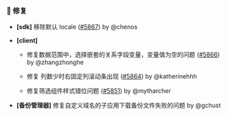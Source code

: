 ### 🐛 修复

- **[sdk]** 移除默认 locale ([#5867](https://github.com/nocobase/nocobase/pull/5867)) by @chenos

- **[client]**
  - 修复数据范围中，选择嵌套的关系字段变量，变量值为空的问题 ([#5866](https://github.com/nocobase/nocobase/pull/5866)) by @zhangzhonghe

  - 修复 列数少时右固定列滚动条出现 ([#5864](https://github.com/nocobase/nocobase/pull/5864)) by @katherinehhh

  - 修复筛选组件样式错位问题 ([#5851](https://github.com/nocobase/nocobase/pull/5851)) by @mytharcher

- **[备份管理器]** 修复自定义域名的子应用下载备份文件失败的问题 by @gchust

